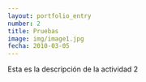 ```yaml
---
layout: portfolio_entry
number: 2
title: Pruebas
image: img/image1.jpg
fecha: 2010-03-05
---
```

Esta es la descripción de la actividad 2

